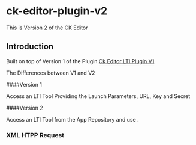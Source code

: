 # ck-editor-plugin-v2
This is Version 2 of the CK Editor 

## Introduction

Built on top of Version 1 of the Plugin [Ck Editor LTI Plugin V1](https://github.com/EonConsulting/ck-editor-plugin)

The Differences between V1 and V2

####Version 1
   
   Access an LTI Tool Providing the Launch Parameters, URL, Key and Secret

####Version 2

  Access an LTI Tool from the App Repository and use .
  
### XML HTPP Request


      
